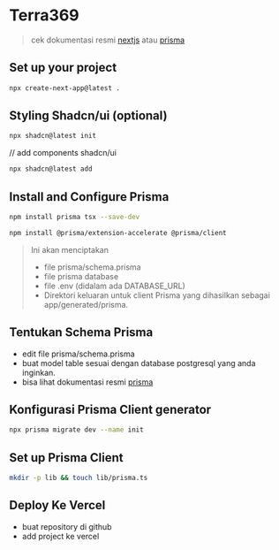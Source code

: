 # Terra369

> cek dokumentasi resmi [nextjs](https://nextjs.org/docs) atau [prisma](https://prisma.io/docs/guides/nextjs#1-set-up-your-project)

## Set up your project

```bash
npx create-next-app@latest .
```

## Styling Shadcn/ui (optional)

```bash
npx shadcn@latest init
```

// add components shadcn/ui

```bash
npx shadcn@latest add
```

## Install and Configure Prisma

```bash
npm install prisma tsx --save-dev
```

```bash
npm install @prisma/extension-accelerate @prisma/client
```

> Ini akan menciptakan
>
> - file prisma/schema.prisma
> - file prisma database
> - file .env (didalam ada DATABASE_URL)
> - Direktori keluaran untuk client Prisma yang dihasilkan sebagai app/generated/prisma.

## Tentukan Schema Prisma

- edit file prisma/schema.prisma
- buat model table sesuai dengan database postgresql yang anda inginkan.
- bisa lihat dokumentasi resmi [prisma](https://prisma.io/docs/guides/nextjs#22-define-your-prisma-schema)

## Konfigurasi Prisma Client generator

```bash
npx prisma migrate dev --name init
```

## Set up Prisma Client

```bash
mkdir -p lib && touch lib/prisma.ts
```

## Deploy Ke Vercel

- buat repository di github
- add project ke vercel

